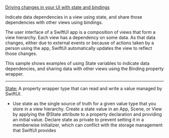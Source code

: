[Driving changes in your UI with state and bindings](https://developer.apple.com/tutorials/swiftui-concepts/driving-changes-in-your-ui-with-state-and-bindings)

Indicate data dependencies in a view using state, and share those dependencies with other views using bindings.

The user interface of a SwiftUI app is a composition of views that form a view hierarchy. Each view has a dependency
on some data. As that data changes, either due to external events or because of actions taken by a person using the app,
SwiftUI automatically updates the view to reflect those changes.

This sample shows examples of using State variables to indicate data dependencies, and sharing data with other views
using the Binding property wrapper.

- - - -

[State:](https://developer.apple.com/documentation/swiftui/state)  A property wrapper type that can read and write a value managed by SwiftUI.

* Use state as the single source of truth for a given value type that you store in a view hierarchy. Create a state value in an App, Scene, or View by applying the @State attribute to a property declaration and providing an initial value. Declare state as private to prevent setting it in a memberwise initializer, which can conflict with the storage management that SwiftUI provides
